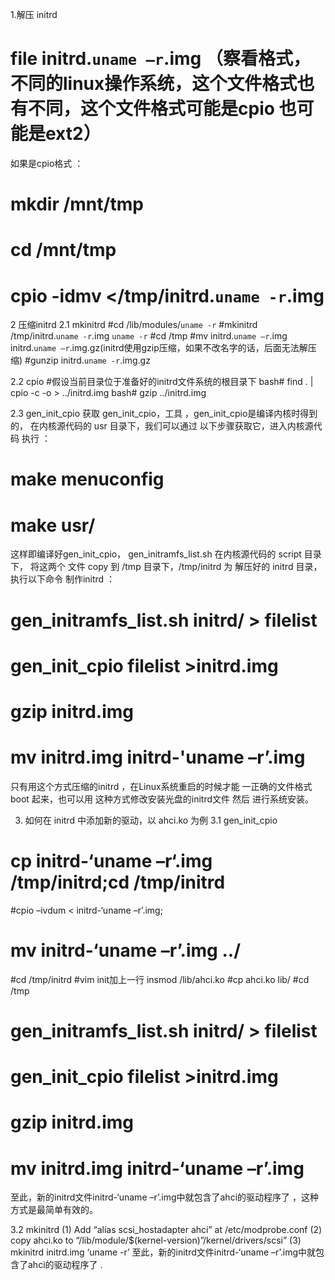 
1.解压 initrd

# file initrd.`uname –r`.img （察看格式，不同的linux操作系统，这个文件格式也有不同，这个文件格式可能是cpio 也可能是ext2）

如果是cpio格式 ：
# mkdir /mnt/tmp
# cd /mnt/tmp
# cpio -idmv </tmp/initrd.`uname -r`.img

2 压缩initrd
2.1 mkinitrd
#cd /lib/modules/`uname -r`
#mkinitrd /tmp/initrd.`uname -r`.img   `uname -r`
#cd /tmp
#mv initrd.`uname –r`.img initrd.`uname –r`.img.gz(initrd使用gzip压缩，如果不改名字的话，后面无法解压缩)
#gunzip initrd.`uname -r`.img.gz

2.2 cpio
#假设当前目录位于准备好的initrd文件系统的根目录下
bash# find . | cpio -c -o > ../initrd.img
bash# gzip ../initrd.img

2.3  gen_init_cpio
获取 gen_init_cpio，工具 ，gen_init_cpio是编译内核时得到的，
在内核源代码的 usr 目录下，我们可以通过 以下步骤获取它，进入内核源代码 执行 ：
# make menuconfig
# make usr/
这样即编译好gen_init_cpio，
gen_initramfs_list.sh 在内核源代码的 script 目录下，
将这两个 文件 copy 到 /tmp 目录下，/tmp/initrd 为 解压好的 initrd 目录，执行以下命令 制作initrd ：

# gen_initramfs_list.sh initrd/ > filelist
# gen_init_cpio filelist >initrd.img
# gzip initrd.img
# mv initrd.img initrd-'uname –r’.img
只有用这个方式压缩的initrd ，在Linux系统重启的时候才能 一正确的文件格式 boot 起来，也可以用
这种方式修改安装光盘的initrd文件 然后 进行系统安装。

3. 如何在 initrd 中添加新的驱动，以 ahci.ko 为例
3.1 gen_init_cpio
# cp initrd-‘uname –r‘.img /tmp/initrd;cd /tmp/initrd
#cpio –ivdum < initrd-‘uname –r’.img;
# mv initrd-‘uname –r’.img ../
#cd /tmp/initrd
#vim init加上一行 insmod /lib/ahci.ko
#cp ahci.ko lib/
#cd  /tmp
# gen_initramfs_list.sh initrd/ > filelist
# gen_init_cpio filelist >initrd.img
# gzip initrd.img
# mv initrd.img initrd-‘uname –r’.img

至此，新的initrd文件initrd-‘uname –r’.img中就包含了ahci的驱动程序了 ，这种方式是最简单有效的。

3.2 mkinitrd
(1) Add “alias scsi_hostadapter ahci” at /etc/modprobe.conf
(2) copy ahci.ko to “/lib/module/$(kernel-version)”/kernel/drivers/scsi”
(3) mkinitrd initrd.img ‘uname -r’
至此，新的initrd文件initrd-‘uname –r’.img中就包含了ahci的驱动程序了 .